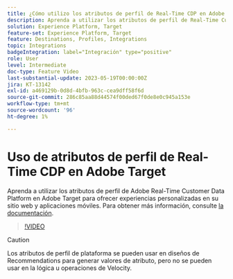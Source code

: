 ```yaml
---
title: ¿Cómo utilizo los atributos de perfil de Real-Time CDP en Adobe Target?
description: Aprenda a utilizar los atributos de perfil de Real-Time Customer Data Platform en Adobe Target para ofrecer experiencias personalizadas en su sitio web y aplicaciones móviles.
solution: Experience Platform, Target
feature-set: Experience Platform, Target
feature: Destinations, Profiles, Integrations
topic: Integrations
badgeIntegration: label="Integración" type="positive"
role: User
level: Intermediate
doc-type: Feature Video
last-substantial-update: 2023-05-19T00:00:00Z
jira: KT-13142
exl-id: a469129b-0d8d-4bfb-963c-cea9dff58f6d
source-git-commit: 286c85aa88d44574f00ded67f0de8e0c945a153e
workflow-type: tm+mt
source-wordcount: '96'
ht-degree: 1%

---
```


# Uso de atributos de perfil de Real-Time CDP en Adobe Target

Aprenda a utilizar los atributos de perfil de Adobe Real-Time Customer Data Platform en Adobe Target para ofrecer experiencias personalizadas en su sitio web y aplicaciones móviles. Para obtener más información, consulte [la documentación](https://experienceleague.adobe.com/docs/target/using/integrate/integrating-with-rtcdp.html).

>[!VIDEO](https://video.tv.adobe.com/v/3419318/?learn=on&enablevpops)

>[!CAUTION]
>
>Los atributos de perfil de plataforma se pueden usar en diseños de Recommendations para generar valores de atributo, pero no se pueden usar en la lógica u operaciones de Velocity.
